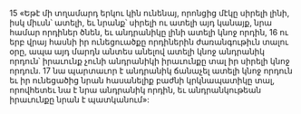 15 «Եթէ մի տղամարդ երկու կին ունենայ, որոնցից մէկը սիրելի լինի, իսկ միւսն՝ ատելի, եւ նրանք՝ սիրելի ու ատելի այդ կանայք, նրա համար որդիներ ծնեն, եւ անդրանիկը լինի ատելի կնոջ որդին, 16 ու երբ վրայ հասնի իր ունեցուածքը որդիներին ժառանգութիւն տալու օրը, ապա այդ մարդն անտես անելով ատելի կնոջ անդրանիկ որդուն՝ իրաւունք չունի անդրանիկի իրաւունքը տալ իր սիրելի կնոջ որդուն. 17 նա պարտաւոր է անդրանիկ ճանաչել ատելի կնոջ որդուն եւ իր ունեցածից նրան հասանելիք բաժնի կրկնապատիկը տալ, որովհետեւ նա է նրա անդրանիկ որդին, եւ անդրանկութեան իրաւունքը նրան է պատկանում»:
